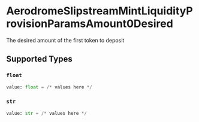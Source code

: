 # AerodromeSlipstreamMintLiquidityProvisionParamsAmount0Desired

The desired amount of the first token to deposit


## Supported Types

### `float`

```python
value: float = /* values here */
```

### `str`

```python
value: str = /* values here */
```

